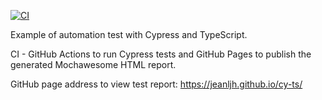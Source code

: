 [![CI](https://github.com/jeanljh/cy-ts/actions/workflows/main.yml/badge.svg)](https://github.com/jeanljh/cy-ts/actions/workflows/main.yml)

Example of automation test with Cypress and TypeScript.

CI - GitHub Actions to run Cypress tests and GitHub Pages to publish the generated Mochawesome HTML report.

GitHub page address to view test report: https://jeanljh.github.io/cy-ts/
